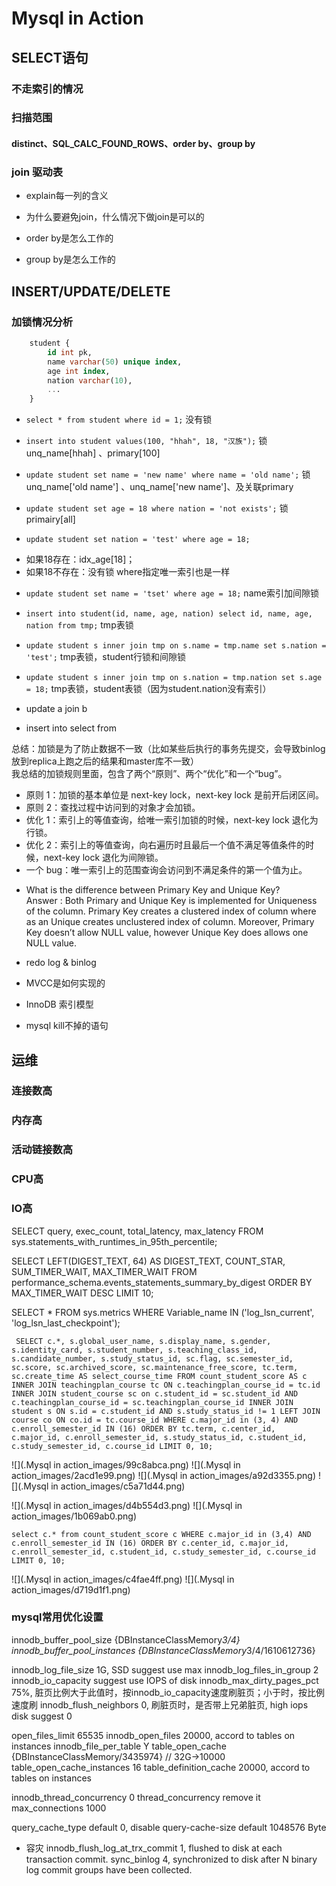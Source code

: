 # Mysql in Action

## SELECT语句

### 不走索引的情况

### 扫描范围
#### distinct、SQL_CALC_FOUND_ROWS、order by、group by

### join 驱动表

- explain每一列的含义

- 为什么要避免join，什么情况下做join是可以的

- order by是怎么工作的

- group by是怎么工作的



## INSERT/UPDATE/DELETE

### 加锁情况分析
```sql
    student {
        id int pk,
        name varchar(50) unique index,
        age int index,
        nation varchar(10),
        ...
    }
```

- `select * from student where id = 1;`
没有锁

- `insert into student values(100, "hhah", 18, "汉族");`
锁 unq_name[hhah] 、primary[100]

- `update student set name = 'new name' where name = 'old name';`
  锁 unq_name['old name'] 、unq_name['new name']、及关联primary

- `update student set age = 18 where nation = 'not exists';`
锁 primairy[all]

- `update student set nation = 'test' where age = 18;`
* 如果18存在：idx_age[18]；
* 如果18不存在：没有锁
where指定唯一索引也是一样

- `update student set name = 'tset' where age = 18;`
name索引加间隙锁

- `insert into student(id, name, age, nation) select id, name, age, nation from tmp;`
tmp表锁

- `update student s inner join tmp on s.name = tmp.name set s.nation = 'test';`
tmp表锁，student行锁和间隙锁

- `update student s inner join tmp on s.nation = tmp.nation set s.age = 18;`
tmp表锁，student表锁（因为student.nation没有索引）

- update a join b

- insert into select from


总结：加锁是为了防止数据不一致（比如某些后执行的事务先提交，会导致binlog放到replica上跑之后的结果和master库不一致）  
我总结的加锁规则里面，包含了两个“原则”、两个“优化”和一个“bug”。
* 原则 1：加锁的基本单位是 next-key lock，next-key lock 是前开后闭区间。
* 原则 2：查找过程中访问到的对象才会加锁。
* 优化 1：索引上的等值查询，给唯一索引加锁的时候，next-key lock 退化为行锁。
* 优化 2：索引上的等值查询，向右遍历时且最后一个值不满足等值条件的时候，next-key lock 退化为间隙锁。
* 一个 bug：唯一索引上的范围查询会访问到不满足条件的第一个值为止。




- What is the difference between Primary Key and Unique Key?  
Answer : Both Primary and Unique Key is implemented for Uniqueness of the column. Primary Key creates a clustered index of column where as an Unique creates unclustered index of column. Moreover, Primary Key doesn’t allow NULL value, however Unique Key does allows one NULL value.

- redo log & binlog

- MVCC是如何实现的

- InnoDB 索引模型

- mysql kill不掉的语句

## 运维

### 连接数高
### 内存高
### 活动链接数高
### CPU高
### IO高

SELECT query, exec_count, total_latency, max_latency FROM sys.statements_with_runtimes_in_95th_percentile;

SELECT LEFT(DIGEST_TEXT, 64) AS DIGEST_TEXT, COUNT_STAR, SUM_TIMER_WAIT, MAX_TIMER_WAIT
FROM performance_schema.events_statements_summary_by_digest
ORDER BY MAX_TIMER_WAIT DESC
LIMIT 10;

SELECT *
FROM sys.metrics
WHERE Variable_name IN ('log_lsn_current', 'log_lsn_last_checkpoint');

` SELECT c.*, s.global_user_name, s.display_name, s.gender, s.identity_card, s.student_number, s.teaching_class_id,
s.candidate_number, s.study_status_id, sc.flag, sc.semester_id, sc.score, sc.archived_score, sc.maintenance_free_score, tc.term, sc.create_time AS select_course_time
FROM count_student_score AS c
INNER JOIN teachingplan_course tc ON c.teachingplan_course_id = tc.id
INNER JOIN student_course sc on c.student_id = sc.student_id AND c.teachingplan_course_id = sc.teachingplan_course_id
INNER JOIN student s ON s.id = c.student_id AND s.study_status_id != 1
LEFT JOIN course co ON co.id = tc.course_id
WHERE c.major_id in (3, 4) AND c.enroll_semester_id IN (16)
ORDER BY tc.term, c.center_id, c.major_id, c.enroll_semester_id, s.study_status_id, c.student_id, c.study_semester_id, c.course_id
LIMIT 0, 10;`

![](.Mysql in action_images/99c8abca.png)
![](.Mysql in action_images/2acd1e99.png)
![](.Mysql in action_images/a92d3355.png)
![](.Mysql in action_images/c5a71d44.png)


![](.Mysql in action_images/d4b554d3.png)
![](.Mysql in action_images/1b069ab0.png)


`select c.* from count_student_score c
WHERE c.major_id in (3,4) AND c.enroll_semester_id IN (16)
ORDER BY c.center_id, c.major_id, c.enroll_semester_id, c.student_id, c.study_semester_id, c.course_id
LIMIT 0, 10;`

![](.Mysql in action_images/c4fae4ff.png)
![](.Mysql in action_images/d719d1f1.png)

### mysql常用优化设置
innodb_buffer_pool_size         {DBInstanceClassMemory*3/4}
innodb_buffer_pool_instances    {DBInstanceClassMemory*3/4/1610612736}

innodb_log_file_size            1G, SSD suggest use max 
innodb_log_files_in_group       2
innodb_io_capacity              suggest use IOPS of disk
innodb_max_dirty_pages_pct      75%, 脏页比例大于此值时，按innodb_io_capacity速度刷脏页；小于时，按比例速度刷
innodb_flush_neighbors          0, 刷脏页时，是否带上兄弟脏页, high iops disk suggest 0

open_files_limit                65535
innodb_open_files               20000, accord to tables on instances
innodb_file_per_table           Y
table_open_cache                {DBInstanceClassMemory/3435974}  // 32G->10000
table_open_cache_instances      16
table_definition_cache          20000, accord to tables on instances


innodb_thread_concurrency       0
thread_concurrency              remove it  
max_connections                 1000

query_cache_type                default 0, disable
query-cache-size                default 1048576 Byte

- 容灾
innodb_flush_log_at_trx_commit  1, flushed to disk at each transaction commit.
sync_binlog                     4, synchronized to disk after N binary log commit groups have been collected.